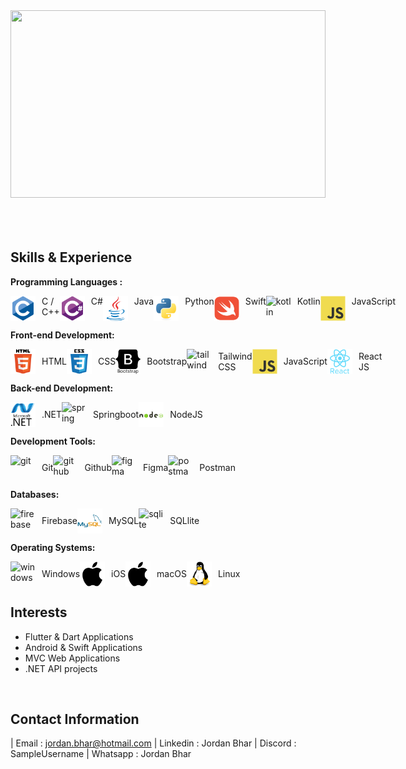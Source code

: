 
<img src="https://github.com/JordanBhar/JordanBhar/assets/48815489/5d8c1d7d-b415-4349-b1c9-cfdc4eb2baa5" width="100%" height="300px">

</br>
</br>
</br>
</br>

## Skills & Experience

**Programming Languages :**
<div style="display: flex; flex-direction: row;">
  <img src="https://raw.githubusercontent.com/devicons/devicon/master/icons/c/c-original.svg" alt="c" width="40" height="40" style="margin-right: 10px;"/> C / C++
  <img src="https://raw.githubusercontent.com/devicons/devicon/master/icons/csharp/csharp-original.svg" alt="csharp" width="40" height="40" style="margin-right: 10px;"/> C#
  <img src="https://raw.githubusercontent.com/devicons/devicon/master/icons/java/java-original.svg" alt="java" width="40" height="40" style="margin-right: 10px;"/> Java
  <img src="https://raw.githubusercontent.com/devicons/devicon/master/icons/python/python-original.svg" alt="python" width="40" height="40" style="margin-right: 10px;"/> Python
  <img src="https://raw.githubusercontent.com/devicons/devicon/master/icons/swift/swift-original.svg" alt="swift" width="40" height="40" style="margin-right: 10px;"/> Swift
  <img src="https://www.vectorlogo.zone/logos/kotlinlang/kotlinlang-icon.svg" alt="kotlin" width="40" height="40" style="margin-right: 10px;"/> Kotlin
  <img src="https://raw.githubusercontent.com/devicons/devicon/master/icons/javascript/javascript-original.svg" alt="javascript" width="40" height="40" style="margin-right: 10px;"/> JavaScript
</div>

**Front-end Development:**
<div style="display: flex; flex-direction: row; align-items: center;">
  <img src="https://raw.githubusercontent.com/devicons/devicon/master/icons/html5/html5-original-wordmark.svg" alt="html5" width="40" height="40" style="margin-right: 10px;"/> HTML
  <img src="https://raw.githubusercontent.com/devicons/devicon/master/icons/css3/css3-original-wordmark.svg" alt="css3" width="40" height="40" style="margin-right: 10px;"/> CSS
  <img src="https://raw.githubusercontent.com/devicons/devicon/master/icons/bootstrap/bootstrap-plain-wordmark.svg" alt="bootstrap" width="40" height="40" style="margin-right: 10px;"/> Bootstrap
  <img src="https://www.vectorlogo.zone/logos/tailwindcss/tailwindcss-icon.svg" alt="tailwind" width="40" height="40" style="margin-right: 10px;"/> Tailwind CSS
  <img src="https://raw.githubusercontent.com/devicons/devicon/master/icons/javascript/javascript-original.svg" alt="javascript" width="40" height="40" style="margin-right: 10px;"/> JavaScript
  <img src="https://raw.githubusercontent.com/devicons/devicon/master/icons/react/react-original-wordmark.svg" alt="react" width="40" height="40" style="margin-right: 10px;"/> React JS
</div>

**Back-end Development:**
<div style="display: flex; flex-direction: row; align-items: center;">
  <img src="https://raw.githubusercontent.com/devicons/devicon/master/icons/dot-net/dot-net-original-wordmark.svg" alt="dotnet" width="40" height="40" style="margin-right: 10px;"/> .NET
  <img src="https://www.vectorlogo.zone/logos/springio/springio-icon.svg" alt="spring" width="40" height="40" style="margin-right: 10px;"/> Springboot
  <img src="https://raw.githubusercontent.com/devicons/devicon/master/icons/nodejs/nodejs-original-wordmark.svg" alt="nodejs" width="40" height="40" style="margin-right: 10px;"/> NodeJS
</div>

**Development Tools:**
<div style="display: flex; flex-direction: row; align-items: center;">
  <img src="https://www.vectorlogo.zone/logos/git-scm/git-scm-icon.svg" alt="git" width="40" height="40" style="margin-right: 10px;"/> Git
  <img src="https://www.vectorlogo.zone/logos/github/github-icon.svg" alt="github" width="40" height="40" style="margin-right: 10px;"/> Github
  <img src="https://www.vectorlogo.zone/logos/figma/figma-icon.svg" alt="figma" width="40" height="40" style="margin-right: 10px;"/> Figma
  <img src="https://www.vectorlogo.zone/logos/postman/postman-icon.svg" alt="postman" width="40" height="40" style="margin-right: 10px;"/> Postman
</div>

**Databases:**
<div style="display: flex; flex-direction: row; align-items: center;">
  <img src="https://www.vectorlogo.zone/logos/firebase/firebase-icon.svg" alt="firebase" width="40" height="40" style="margin-right: 10px;"/> Firebase
  <img src="https://raw.githubusercontent.com/devicons/devicon/master/icons/mysql/mysql-original-wordmark.svg" alt="mysql" width="40" height="40" style="margin-right: 10px;"/> MySQL
  <img src="https://www.vectorlogo.zone/logos/sqlite/sqlite-icon.svg" alt="sqlite" width="40" height="40" style="margin-right: 10px;"/> SQLlite
</div>

**Operating Systems:**
<div style="display: flex; flex-direction: row; align-items: center;">
  <img src="https://raw.githubusercontent.com/devicons/devicon/master/icons/windows/windows-original.svg" alt="windows" width="40" height="40" style="margin-right: 10px;"/> Windows
  <img src="https://raw.githubusercontent.com/devicons/devicon/master/icons/apple/apple-original.svg" alt="apple" width="40" height="40" style="margin-right: 10px;"/> iOS
  <img src="https://raw.githubusercontent.com/devicons/devicon/master/icons/apple/apple-original.svg" alt="apple" width="40" height="40" style="margin-right: 10px;"/> macOS
  <img src="https://raw.githubusercontent.com/devicons/devicon/master/icons/linux/linux-original.svg" alt="linux" width="40" height="40" style="margin-right: 10px;"/> Linux
</div>

## Interests

- Flutter & Dart Applications
- Android & Swift Applications
- MVC Web Applications
- .NET API projects

</br> 

## Contact Information

| Email : jordan.bhar@hotmail.com | Linkedin : Jordan Bhar | Discord : SampleUsername | Whatsapp : Jordan Bhar

<!---
JordanBhar/JordanBhar is a ✨ special ✨ repository because its `README.md` (this file) appears on your GitHub profile.
You can click the Preview link to take a look at your changes.
--->

